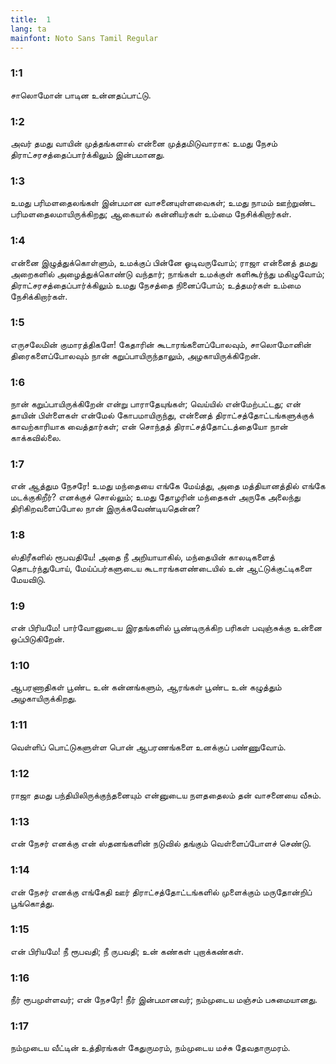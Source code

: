 ```yaml
---
title:  1
lang: ta
mainfont: Noto Sans Tamil Regular
---
```


###  1:1

சாலொமோன் பாடின உன்னதப்பாட்டு.

###  1:2

அவர் தமது வாயின் முத்தங்களால் என்னை முத்தமிடுவாராக: உமது நேசம் திராட்சரசத்தைப்பார்க்கிலும் இன்பமானது.

###  1:3

உமது பரிமளதைலங்கள் இன்பமான வாசனையுள்ளவைகள்; உமது நாமம் ஊற்றுண்ட பரிமளதைலமாயிருக்கிறது; ஆகையால் கன்னியர்கள் உம்மை நேசிக்கிறார்கள்.

###  1:4

என்னை இழுத்துக்கொள்ளும், உமக்குப் பின்னே ஓடிவருவோம்; ராஜா என்னைத் தமது அறைகளில் அழைத்துக்கொண்டு வந்தார்; நாங்கள் உமக்குள் களிகூர்ந்து மகிழுவோம்; திராட்சரசத்தைப்பார்க்கிலும் உமது நேசத்தை நினைப்போம்; உத்தமர்கள் உம்மை நேசிக்கிறார்கள்.

###  1:5

எருசலேமின் குமாரத்திகளே! கேதாரின் கூடாரங்களைப்போலவும், சாலொமோனின் திரைகளைப்போலவும் நான் கறுப்பாயிருந்தாலும், அழகாயிருக்கிறேன்.

###  1:6

நான் கறுப்பாயிருக்கிறேன் என்று பாராதேயுங்கள்; வெய்யில் என்மேற்பட்டது; என் தாயின் பிள்ளைகள் என்மேல் கோபமாயிருந்து, என்னைத் திராட்சத்தோட்டங்களுக்குக் காவற்காரியாக வைத்தார்கள்; என் சொந்தத் திராட்சத்தோட்டத்தையோ நான் காக்கவில்லை.

###  1:7

என் ஆத்தும நேசரே! உமது மந்தையை எங்கே மேய்த்து, அதை மத்தியானத்தில் எங்கே மடக்குகிறீர்? எனக்குச் சொல்லும்; உமது தோழரின் மந்தைகள் அருகே அலைந்து திரிகிறவளைப்போல நான் இருக்கவேண்டியதென்ன?

###  1:8

ஸ்திரீகளில் ரூபவதியே! அதை நீ அறியாயாகில், மந்தையின் காலடிகளைத் தொடர்ந்துபோய், மேய்ப்பர்களுடைய கூடாரங்களண்டையில் உன் ஆட்டுக்குட்டிகளை மேயவிடு.

###  1:9

என் பிரியமே! பார்வோனுடைய இரதங்களில் பூண்டிருக்கிற பரிகள் பவுஞ்சுக்கு உன்னை ஒப்பிடுகிறேன்.

###  1:10

ஆபரணாதிகள் பூண்ட உன் கன்னங்களும், ஆரங்கள் பூண்ட உன் கழுத்தும் அழகாயிருக்கிறது.

###  1:11

வெள்ளிப் பொட்டுகளுள்ள பொன் ஆபரணங்களை உனக்குப் பண்ணுவோம்.

###  1:12

ராஜா தமது பந்தியிலிருக்குந்தனையும் என்னுடைய நளததைலம் தன் வாசனையை வீசும்.

###  1:13

என் நேசர் எனக்கு என் ஸ்தனங்களின் நடுவில் தங்கும் வெள்ளைப்போளச் செண்டு.

###  1:14

என் நேசர் எனக்கு எங்கேதி ஊர் திராட்சத்தோட்டங்களில் முளைக்கும் மருதோன்றிப் பூங்கொத்து.

###  1:15

என் பிரியமே! நீ ரூபவதி; நீ ருபவதி; உன் கண்கள் புறாக்கண்கள்.

###  1:16

நீர் ரூபமுள்ளவர்; என் நேசரே! நீர் இன்பமானவர்; நம்முடைய மஞ்சம் பசுமையானது.

###  1:17

நம்முடைய வீட்டின் உத்திரங்கள் கேதுருமரம், நம்முடைய மச்சு தேவதாருமரம்.

